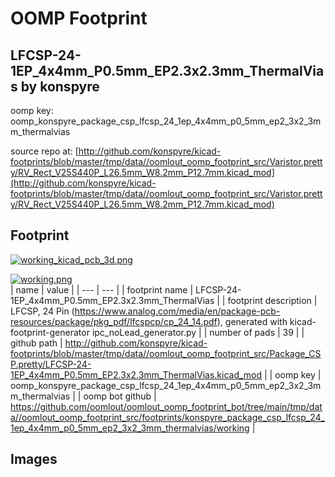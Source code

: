 # OOMP Footprint  
## LFCSP-24-1EP_4x4mm_P0.5mm_EP2.3x2.3mm_ThermalVias  by konspyre  
  
oomp key: oomp_konspyre_package_csp_lfcsp_24_1ep_4x4mm_p0_5mm_ep2_3x2_3mm_thermalvias  
  
source repo at: [http://github.com/konspyre/kicad-footprints/blob/master/tmp/data//oomlout_oomp_footprint_src/Varistor.pretty/RV_Rect_V25S440P_L26.5mm_W8.2mm_P12.7mm.kicad_mod](http://github.com/konspyre/kicad-footprints/blob/master/tmp/data//oomlout_oomp_footprint_src/Varistor.pretty/RV_Rect_V25S440P_L26.5mm_W8.2mm_P12.7mm.kicad_mod)  
## Footprint  
  
[![working_kicad_pcb_3d.png](working_kicad_pcb_3d_600.png)](working_kicad_pcb_3d.png)  
  
[![working.png](working_600.png)](working.png)  
| name | value | 
| --- | --- | 
| footprint name | LFCSP-24-1EP_4x4mm_P0.5mm_EP2.3x2.3mm_ThermalVias | 
| footprint description | LFCSP, 24 Pin (https://www.analog.com/media/en/package-pcb-resources/package/pkg_pdf/lfcspcp/cp_24_14.pdf), generated with kicad-footprint-generator ipc_noLead_generator.py | 
| number of pads | 39 | 
| github path | http://github.com/konspyre/kicad-footprints/blob/master/tmp/data//oomlout_oomp_footprint_src/Package_CSP.pretty/LFCSP-24-1EP_4x4mm_P0.5mm_EP2.3x2.3mm_ThermalVias.kicad_mod | 
| oomp key | oomp_konspyre_package_csp_lfcsp_24_1ep_4x4mm_p0_5mm_ep2_3x2_3mm_thermalvias | 
| oomp bot github | https://github.com/oomlout/oomlout_oomp_footprint_bot/tree/main/tmp/data//oomlout_oomp_footprint_src/footprints/konspyre_package_csp_lfcsp_24_1ep_4x4mm_p0_5mm_ep2_3x2_3mm_thermalvias/working | 
## Images  
